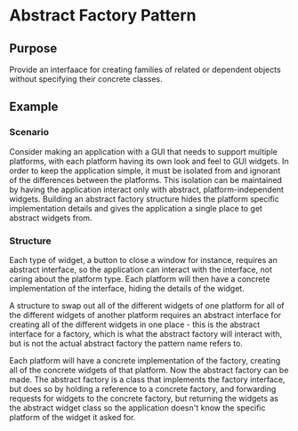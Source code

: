 # Abstract Factory Pattern

## Purpose

Provide an interfaace for creating families of related or dependent objects without specifying their concrete classes.

## Example
### Scenario
Consider making an application with a GUI that needs to support multiple platforms, with each platform having its own look and feel to GUI widgets. In order to keep the application simple, it must be isolated from and ignorant of the differences between the platforms. This isolation can be maintained by having the application interact only with abstract, platform-independent widgets. Building an abstract factory structure hides the platform specific implementation details and gives the application a single place to get abstract widgets from.

### Structure
Each type of widget, a button to close a window for instance, requires an abstract interface, so the application can interact with the interface, not caring about the platform type. Each platform will then have a concrete implementation of the interface, hiding the details of the widget.

A structure to swap out all of the different widgets of one platform for all of the different widgets of another platform requires an abstract interface for creating all of the different widgets in one place - this is the abstract interface for a factory, which is what the abstract factory will interact with, but is not the actual abstract factory the pattern name refers to.

Each platform will have a concrete implementation of the factory, creating all of the concrete widgets of that platform. Now the abstract factory can be made. The abstract factory is a class that implements the factory interface, but does so by holding a reference to a concrete factory, and forwarding requests for widgets to the concrete factory, but returning the widgets as the abstract widget class so the application doesn't know the specific platform of the widget it asked for.
